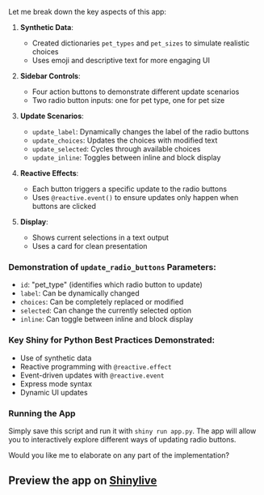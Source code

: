 Let me break down the key aspects of this app:

1. **Synthetic Data**: 
   - Created dictionaries `pet_types` and `pet_sizes` to simulate realistic choices
   - Uses emoji and descriptive text for more engaging UI

2. **Sidebar Controls**:
   - Four action buttons to demonstrate different update scenarios
   - Two radio button inputs: one for pet type, one for pet size

3. **Update Scenarios**:
   - `update_label`: Dynamically changes the label of the radio buttons
   - `update_choices`: Updates the choices with modified text
   - `update_selected`: Cycles through available choices
   - `update_inline`: Toggles between inline and block display

4. **Reactive Effects**:
   - Each button triggers a specific update to the radio buttons
   - Uses `@reactive.event()` to ensure updates only happen when buttons are clicked

5. **Display**:
   - Shows current selections in a text output
   - Uses a card for clean presentation

### Demonstration of `update_radio_buttons` Parameters:
- `id`: "pet_type" (identifies which radio button to update)
- `label`: Can be dynamically changed
- `choices`: Can be completely replaced or modified
- `selected`: Can change the currently selected option
- `inline`: Can toggle between inline and block display

### Key Shiny for Python Best Practices Demonstrated:
- Use of synthetic data
- Reactive programming with `@reactive.effect`
- Event-driven updates with `@reactive.event`
- Express mode syntax
- Dynamic UI updates

### Running the App
Simply save this script and run it with `shiny run app.py`. The app will allow you to interactively explore different ways of updating radio buttons.

Would you like me to elaborate on any part of the implementation?
## Preview the app on [Shinylive](https://shinylive.io/py/app/#h=0&code=NobwRAdghgtgpmAXAAjFADugdOgnmAGlQGMB7CAFzkqVQDMAnUmZAZwAsBLCXZTmdKQYVkDOFGIVOANzgAdCI2ZsuPLHAAe6Ma1Z8BQkd3QBXCkROciYiABM4DBQoDEyAMJioVNrkrs4UsTItl5QyHRCwXAw5KwUDF6c5AroAQD6FLipegC8yCAKyEXIcmC2pADmpSilcia2ABwAzLZ1tsRNAGzIACKVpUSFxaXEXtUlYG3NrfUdAIzuY4QlEMUTAEacDK20tfXN8vW2AJxBAEJbO4Orw2B0nBzje40tbcQATAAMyABiD+wDFZrUpidBSAA28l2k32TUOtkacGQACU4GDOJDahAAL5OCCpChpVicABecFy+SGRVKrBgUHB4KeYAAynSGcgABSfAC0c2+4PWrAAlICqRN4LZOCYYEyALJwSXSzlzObcgCs-MFIuWYtK4KgDAqUJqYAAMgajZy1XMANTIAXCrG4iAKSw4KBGtKkMGsDlSCiQnKlZFQSWkZBnMwUcjIACq6BC3h60VIpRFLogAHdOBR2Mg3frcKQzETOPZ1gaOULEGLs7n85wsMTy5Xq2K1q43OR4qRwch1lHYuFIvYYhA4gkpBAKsFOHQ6A5qCITAmvEjWMRqAakqx28U3cYSxIpOQ0gOKNGIBzSivE3A0vr1nBGTqwPG78hzU+X+m1msD-iR6SEkEBnoOV43quVBpMQ7CkJwm67q+75ru4cEIeSaZ7kUAGmISx4gWBF7kNeYC3muRLPnAkgKqKb5QUizJUTROy-n+OGNoe+HAae56XqR5HQdw4LcFCgxgAAKpUFSQsgACSEAiRAUJsex2HIK4Ck5pw9KiKGST9uBfCARQ6m4SWCRhkRl6+upwJgASGRZGJQLsX+pRMZCkjIAACgEyASc5oo3G5xSwfBiE5I5mTZAQdnFKwzFULYQZlP0kwhX+qnuZl-6cSZaSWUk1mxNeuVuaUjnEmSwWhfZnnUSIfkiMypIufFRThRhrBRek1XknF5XsYlXnJaltL0i+6nprWOZ5m6ozbFWNZDQ2WCLbYaT+KGDikSGYYRkZKFJim47xIkyRgNlwKrQAAjY9gMFgVAaKZq32HQs6sOghaUaNIG+m2q1rGIFAmAwqx0LUkwZXVxTNQFzkoCAXE4OkMVwFWzpw0UCOtWSyOo1VbVYx1EzQ3iriogRsjIHA86NXo0ZRGOE6oZKDM2MuDFsJu0AMDuCj3eIwGyOoDOSELnii3A6iyJQHKo4J96Ps+6YfcgaTLWKrg9L4sAIZNvDK8guZIqrjKZW6yuFfppAleOZWhZV6NBTqq0WzkUMsklvn+YFqScsdSIoyZWA2xbWPamKM0QMLNOy-TC6S3H0tSGLcDyxQithzbXWIer9Oa9rmW6-rMCGwyxs82byD55hmXKZmMHoYhyB5AUq0ANYoN7IDSNiQcMbY2rDgwyBd0Q0jGcg0XOawWA5tEgNitj+6NjbRX23xpXqS7hIY7Vbn1z1TctxFDdrLH8cy+LydvTf6eJ1nOd4eHDF-Y1CqF59WtAx2vRy6V3BNXD8tcRpf1sMgaQ9ITDyEysQcGXNz7dXbvaB42c57ZCwF3OAuBAbZUQQwZB3B7AaDQUQ5BJ9F52E0K-MwaMD7OSrNlM+ECWIUKQUuFBiFgAckodw0hmhkB2jmEKZAABSe01B+FcMoDw8kQoAC6uorYbw-lvB2tlVr7ycqkI+w0koKhyGwoxrRMrXzTjIROEsH5WIzi-JWH9hKiR-sXf+xRXBSQqDJJELjlJfR+lAXAYoBHyP8UiPIRNXapCwEaQkESqximthou2WinYVQcjE9qq0IkmNICIMJCTFKiRjmAbERBwDQHgLQMAYgACOlgxDwEoAvCgr1lhgDIJQJctSFB0goD9ApIl1gKAgNKPAKQoB2CgLuDMONUDYiUUAA)
